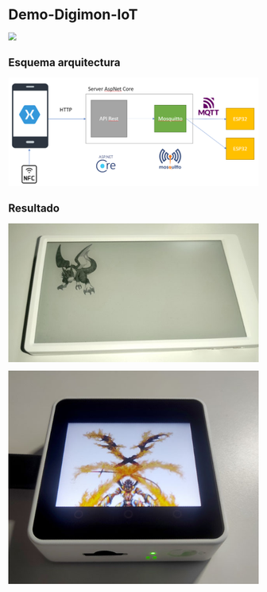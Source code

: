 # Demo-Digimon-IoT

![](https://github.com/luisllamasbinaburo/Demo-Digimon-IoT/raw/main/Images/ll-reto-digimon.png)

## Esquema arquitectura
![](https://github.com/luisllamasbinaburo/Demo-Digimon-IoT/raw/main/Images/esquema.png)


## Resultado
![](https://github.com/luisllamasbinaburo/Demo-Digimon-IoT/raw/main/Images/m5paper.jpg)

![](https://github.com/luisllamasbinaburo/Demo-Digimon-IoT/raw/main/Images/m5stack-core-2.jpg)

